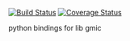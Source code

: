 [![Build Status](https://travis-ci.org/cedspam/gmicpy.svg?branch=master)](https://travis-ci.org/cedspam/gmicpy)
[![Coverage Status](https://coveralls.io/repos/github/cedspam/gmicpy/badge.svg?branch=master)](https://coveralls.io/github/cedspam/gmicpy?branch=master)

python bindings for lib gmic
